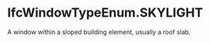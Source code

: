 IfcWindowTypeEnum.SKYLIGHT
==========================
A window within a sloped building element, usually a roof slab.


